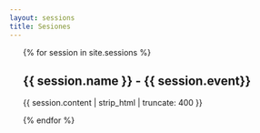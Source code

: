 ```yaml
---
layout: sessions
title: Sesiones
---
```

<ul class="posts">
    {% for session in site.sessions %}
        <h2>{{ session.name }} - {{ session.event}}</h2>
    <p>{{ session.content | strip_html | truncate: 400 }}</p>
    {% endfor %}
</ul>
